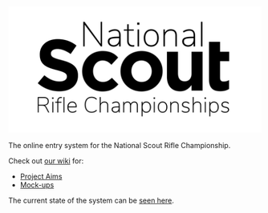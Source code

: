 ![National Scout Rifle Championships Logo](help/nsrc-header.png)

The online entry system for the National Scout Rifle Championship.

Check out [our wiki](https://github.com/Hampshire-Scouts-Rifle-Club/nationals-online-entry/wiki) for:

* [Project Aims](https://github.com/Hampshire-Scouts-Rifle-Club/nationals-online-entry/wiki/Project-Aims)
* [Mock-ups](https://github.com/Hampshire-Scouts-Rifle-Club/nationals-online-entry/wiki/Mock-Ups)

The current state of the system can be [seen here](https://main.d2d1geoaz2t1ye.amplifyapp.comg).

